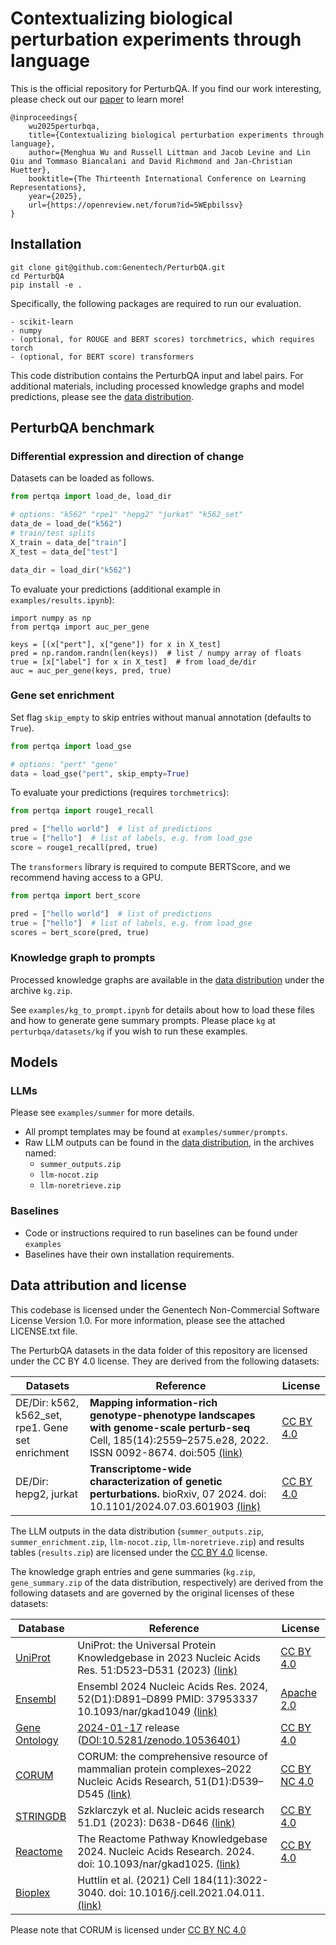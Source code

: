 # Contextualizing biological perturbation experiments through language

This is the official repository for PerturbQA.
If you find our work interesting, please check out our
[paper](https://openreview.net/forum?id=5WEpbilssv)
to learn more!

```
@inproceedings{
    wu2025perturbqa,
    title={Contextualizing biological perturbation experiments through language},
    author={Menghua Wu and Russell Littman and Jacob Levine and Lin Qiu and Tommaso Biancalani and David Richmond and Jan-Christian Huetter},
    booktitle={The Thirteenth International Conference on Learning Representations},
    year={2025},
    url={https://openreview.net/forum?id=5WEpbilssv}
}
```

## Installation

```
git clone git@github.com:Genentech/PerturbQA.git
cd PerturbQA
pip install -e .
```

Specifically, the following packages are required to run our evaluation.

```
- scikit-learn
- numpy
- (optional, for ROUGE and BERT scores) torchmetrics, which requires torch
- (optional, for BERT score) transformers
```

This code distribution contains the PerturbQA input and label pairs.
For additional materials, including processed knowledge graphs and model
predictions, please see the
[data distribution](https://doi.org/10.5281/zenodo.14915312).

## PerturbQA benchmark

### Differential expression and direction of change

Datasets can be loaded as follows.

```python
from pertqa import load_de, load_dir

# options: "k562" "rpe1" "hepg2" "jurkat" "k562_set"
data_de = load_de("k562")
# train/test splits
X_train = data_de["train"]
X_test = data_de["test"]

data_dir = load_dir("k562")
```

To evaluate your predictions (additional example in `examples/results.ipynb`):

```
import numpy as np
from pertqa import auc_per_gene

keys = [(x["pert"], x["gene"]) for x in X_test]
pred = np.random.randn(len(keys))  # list / numpy array of floats
true = [x["label"] for x in X_test]  # from load_de/dir
auc = auc_per_gene(keys, pred, true)
```

### Gene set enrichment

Set flag `skip_empty` to skip entries without manual annotation
(defaults to `True`).

```python
from pertqa import load_gse

# options: "pert" "gene"
data = load_gse("pert", skip_empty=True)
```

To evaluate your predictions (requires `torchmetrics`):

```python
from pertqa import rouge1_recall

pred = ["hello world"]  # list of predictions
true = ["hello"]  # list of labels, e.g. from load_gse
score = rouge1_recall(pred, true)
```

The `transformers` library is required to compute BERTScore,
and we recommend having access to a GPU.

```python
from pertqa import bert_score

pred = ["hello world"]  # list of predictions
true = ["hello"]  # list of labels, e.g. from load_gse
scores = bert_score(pred, true)
```

### Knowledge graph to prompts

Processed knowledge graphs are available in the [data
distribution](https://doi.org/10.5281/zenodo.14915312)
under the archive `kg.zip`.

See `examples/kg_to_prompt.ipynb` for details about how to load these files
and how to generate gene summary prompts.
Please place `kg` at `perturbqa/datasets/kg` if you wish to run these examples.

## Models

### LLMs

Please see `examples/summer` for more details.

- All prompt templates may be found at `examples/summer/prompts`.
- Raw LLM outputs can be found in the [data
  distribution](https://doi.org/10.5281/zenodo.14915312), in the archives named:
  - `summer_outputs.zip`
  - `llm-nocot.zip`
  - `llm-noretrieve.zip`

### Baselines

- Code or instructions required to run baselines can be found under `examples`
- Baselines have their own installation requirements.

## Data attribution and license

This codebase is licensed under the Genentech Non-Commercial Software License Version 1.0.
For more information, please see the attached LICENSE.txt file.

The PerturbQA datasets in the data folder of this repository are licensed under the CC BY 4.0 license.
They are derived from the following datasets:

|Datasets|Reference|License|
|--|--|--|
|DE/Dir: k562, k562_set, rpe1. Gene set enrichment|**Mapping information-rich genotype-phenotype landscapes with genome-scale perturb-seq** Cell, 185(14):2559–2575.e28, 2022. ISSN 0092-8674. doi:505 [(link)](https://www.cell.com/cell/pdf/S0092-8674(22)00597-9.pdf)|[CC BY 4.0](https://creativecommons.org/licenses/by/4.0/)|
|DE/Dir: hepg2, jurkat|**Transcriptome-wide characterization of genetic perturbations.** bioRxiv, 07 2024. doi: 10.1101/2024.07.03.601903 [(link)](https://www.biorxiv.org/content/10.1101/2024.07.03.601903v1)| [CC BY 4.0](https://creativecommons.org/licenses/by/4.0/)

The LLM outputs in the data distribution (`summer_outputs.zip`, `summer_enrichment.zip`, `llm-nocot.zip`, `llm-noretrieve.zip`) and results tables (`results.zip`) are licensed under the [CC BY 4.0](https://creativecommons.org/licenses/by/4.0/) license.

The knowledge graph entries and gene summaries (`kg.zip`, `gene_summary.zip` of the data distribution, respectively) are derived from the following datasets and are governed by the original licenses of these datasets:

|Database|Reference|License|
|--|--|--|
|[UniProt](https://www.uniprot.org/)|UniProt: the Universal Protein Knowledgebase in 2023 Nucleic Acids Res. 51:D523–D531 (2023) [(link)](https://academic.oup.com/nar/article/51/D1/D523/6835362?login=true)|[CC BY 4.0](https://creativecommons.org/licenses/by/4.0/)|
|[Ensembl](https://ensembl.org)|Ensembl 2024 Nucleic Acids Res. 2024, 52(D1):D891–D899 PMID: 37953337 10.1093/nar/gkad1049 [(link)](https://academic.oup.com/nar/article/52/D1/D891/7416379?login=true)|[Apache 2.0](https://www.ensembl.org/info/about/legal/code_licence.html)|
|[Gene Ontology](https://geneontology.org/)|[2024-01-17](http://release.geneontology.org/2024-01-17) release ([DOI:10.5281/zenodo.10536401](https://doi.org/10.5281/zenodo.10536401))|[CC BY 4.0](https://creativecommons.org/licenses/by/4.0/legalcode)|
|[CORUM](https://mips.helmholtz-muenchen.de/corum/)|CORUM: the comprehensive resource of mammalian protein complexes–2022  Nucleic Acids Research, 51(D1):D539–D545 [(link)](https://academic.oup.com/nar/article/51/D1/D539/6830667)|[CC BY NC 4.0](https://creativecommons.org/licenses/by-nc/4.0/deed.en)|
|[STRINGDB](https://string-db.org/)|Szklarczyk et al. Nucleic acids research 51.D1 (2023): D638-D646 [(link)](https://pubmed.ncbi.nlm.nih.gov/36370105/)|[CC BY 4.0](https://creativecommons.org/licenses/by/4.0/legalcode)|
|[Reactome](https://reactome.org/)|The Reactome Pathway Knowledgebase 2024. Nucleic Acids Research. 2024. doi: 10.1093/nar/gkad1025. [(link)](https://academic.oup.com/nar/article/52/D1/D672/7369850?login=true&utm_source=advanceaccess&utm_campaign=nar&utm_medium=email)|[CC BY 4.0](https://creativecommons.org/licenses/by/4.0/legalcode)|
|[Bioplex](https://bioplex.hms.harvard.edu/)|Huttlin et al. (2021) Cell 184(11):3022-3040. doi: 10.1016/j.cell.2021.04.011. [(link)](https://doi.org/10.1101/2020.01.19.905109)

Please note that CORUM is licensed under [CC BY NC 4.0](https://creativecommons.org/licenses/by-nc/4.0/deed.en)